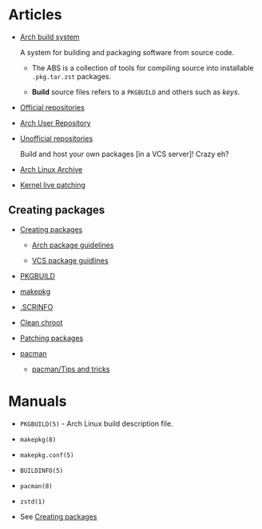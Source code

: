 # Articles

- [Arch build
  system](https://wiki.archlinux.org/title/Arch_build_system)

  A system for building and packaging software from source code.

  + The ABS is a collection of tools for compiling source into
    installable `.pkg.tar.zst` packages.

  + **Build** source files refers to a `PKGBUILD` and others such as
    _keys_.

- [Official
  repositories](https://wiki.archlinux.org/title/Official_repositories)

- [Arch User
  Repository](https://wiki.archlinux.org/title/Arch_User_Repository)

- [Unofficial
  repositories](https://wiki.archlinux.org/title/Unofficial_user_repositories)

  Build and host your own packages [in a VCS server]! Crazy eh?

- [Arch Linux Archive](https://wiki.archlinux.org/title/Arch_Linux_Archive)

- [Kernel live patching](https://wiki.archlinux.org/title/Kernel_live_patching)

## Creating packages

- [Creating
  packages](https://wiki.archlinux.org/title/Creating_packages)

  + [Arch package
    guidelines](https://wiki.archlinux.org/title/Arch_package_guidelines)

  + [VCS package
    guidlines](https://wiki.archlinux.org/title/VCS_package_guidelines)

- [PKGBUILD](https://wiki.archlinux.org/title/PKGBUILD)

- [makepkg](https://wiki.archlinux.org/title/makepkg)

- [.SCRINFO](https://wiki.archlinux.org/title/.SRCINFO)

- [Clean
  chroot](https://wiki.archlinux.org/title/DeveloperWiki:Building_in_a_clean_chroot)

- [Patching
  packages](https://wiki.archlinux.org/title/Patching_packages)

- [pacman](https://wiki.archlinux.org/title/Pacman)

  + [pacman/Tips and
    tricks](https://wiki.archlinux.org/title/Pacman/Tips_and_tricks)

# Manuals

- `PKGBUILD(5)` - Arch Linux build description file.

- `makepkg(8)`

- `makepkg.conf(5)`

- `BUILDINFO(5)`

- `pacman(8)`

- `zstd(1)`

- See [Creating
  packages](package-managament-arch-linux/creating-packages.md)

